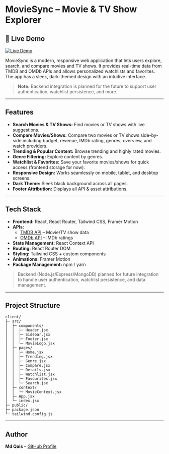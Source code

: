 # MovieSync – Movie & TV Show Explorer

<h2 class="text-center">🚀 Live Demo</h2>
<p class="text-center">
  <a href="https://movie-sync.netlify.app">
    <img src="https://img.shields.io/badge/View%20App-Live-blue?style=for-the-badge&logo=react" alt="Live Demo"/>
  </a>
</p>

MovieSync is a modern, responsive web application that lets users explore, search, and compare movies and TV shows. It provides real-time data from TMDB and OMDb APIs and allows personalized watchlists and favorites. The app has a sleek, dark-themed design with an intuitive interface.

> **Note:** Backend integration is planned for the future to support user authentication, watchlist persistence, and more.

---

## Features

- **Search Movies & TV Shows:** Find movies or TV shows with live suggestions.
- **Compare Movies/Shows:** Compare two movies or TV shows side-by-side including budget, revenue, IMDb rating, genres, overview, and watch providers.
- **Trending & Popular Content:** Browse trending and highly rated movies.
- **Genre Filtering:** Explore content by genres.
- **Watchlist & Favorites:** Save your favorite movies/shows for quick access (frontend storage for now).
- **Responsive Design:** Works seamlessly on mobile, tablet, and desktop screens.
- **Dark Theme:** Sleek black background across all pages.
- **Footer Attribution:** Displays all API & asset attributions.

---

## Tech Stack

- **Frontend:** React, React Router, Tailwind CSS, Framer Motion
- **APIs:**
  - [TMDB API](https://www.themoviedb.org/documentation/api) – Movie/TV show data
  - [OMDb API](https://www.omdbapi.com/) – IMDb ratings
- **State Management:** React Context API
- **Routing:** React Router DOM
- **Styling:** Tailwind CSS + custom components
- **Animations:** Framer Motion
- **Package Management:** npm / yarn

> Backend (Node.js/Express/MongoDB) planned for future integration to handle user authentication, watchlist persistence, and data management.

---

## Project Structure

```
client/
├─ src/
│  ├─ components/
│  │  ├─ Header.jsx
│  │  ├─ Sidebar.jsx
│  │  ├─ Footer.jsx
│  │  └─ MovieLogo.jsx
│  ├─ pages/
│  │  ├─ Home.jsx
│  │  ├─ Trending.jsx
│  │  ├─ Genre.jsx
│  │  ├─ Compare.jsx
│  │  ├─ Details.jsx
│  │  ├─ Watchlist.jsx
│  │  ├─ Favourites.jsx
│  │  └─ Search.jsx
│  ├─ context/
│  │  └─ MovieContext.jsx
│  ├─ App.jsx
│  └─ index.jsx
├─ public/
├─ package.json
└─ tailwind.config.js
```

---

## Author

**Md Qais** – [GitHub Profile](https://github.com/Qais308)
